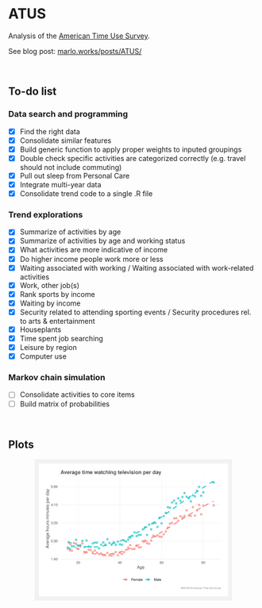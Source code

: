 # ATUS
Analysis of the [American Time Use Survey](https://www.bls.gov/tus/).  

See blog post: [marlo.works/posts/ATUS/](https://joemarlo.github.io/posts/ATUS/)

<br>

## To-do list

### Data search and programming
- [x] Find the right data
- [x] Consolidate similar features
- [x] Build generic function to apply proper weights to inputed groupings
- [x] Double check specific activities are categorized correctly (e.g. travel should not include commuting)
- [x] Pull out sleep from Personal Care
- [x] Integrate multi-year data
- [x] Consolidate trend code to a single .R file

### Trend explorations
- [x] Summarize of activities by age
- [x] Summarize of activities by age and working status
- [x] What activities are more indicative of income
- [x] Do higher income people work more or less
- [x] Waiting associated with working / Waiting associated with work-related activities
- [x] Work, other job(s)
- [x] Rank sports by income
- [x] Waiting by income
- [x] Security related to attending sporting events / Security procedures rel. to arts & entertainment
- [x] Houseplants
- [x] Time spent job searching
- [x] Leisure by region
- [x] Computer use

### Markov chain simulation
- [ ] Consolidate activities to core items
- [ ] Build matrix of probabilities

<br>

## Plots

<p align="center">
<img src="Plots/TV_by_age_sex.svg" width=79%>
</p>


